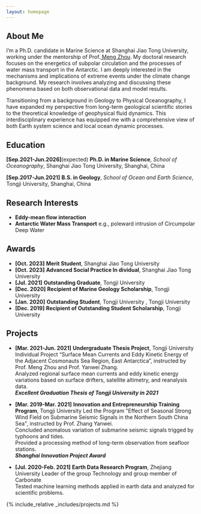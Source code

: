 ```yaml
---
layout: homepage
---
```


## About Me
<!-- I'm a <a href="https://med.nyu.edu/departments-institutes/population-health/divisions-sections-centers/biostatistics/" target="_blank"> Statistics</a> Ph.D. candidate at <a href="https://www.nyu.edu/" target="_blank"> Shanghai Jiao Tong University</a>, -->
I’m a Ph.D. candidate in Marine Science at Shanghai Jiao Tong University, working under the mentorship of Prof.<a href="https://soo.sjtu.edu.cn/en/szjyry/3594.html" target="_blank"> Meng Zhou</a>. My doctoral research focuses on the energetics of subpolar circulation and the processes of water mass transport in the Antarctic. I am deeply interested in the mechanisms and implications of extreme events under the climate change background. My research involves analyzing and discussing these phenomena based on both observational data and model results.

Transitioning from a background in Geology to Physical Oceanography, I have expanded my perspective from long-term geological scientific stories to the theoretical knowledge of geophysical fluid dynamics. This interdisciplinary experience has equipped me with a comprehensive view of both Earth system science and local ocean dynamic processes.

## Education
**[Sep.2021-Jun.2026]**(expected)   **Ph.D. in Marine Science**, *School of Oceanography*, Shanghai Jiao Tong University, Shanghai, China
     
**[Sep.2017-Jun.2021]**   **B.S. in Geology**, *School of Ocean and Earth Science*, Tongji University, Shanghai, China


## Research Interests
- **Eddy-mean flow interaction** 
- **Antarctic Water Mass Transport** e.g., poleward intrusion of Circumpolar Deep Water  


## Awards
- **[Oct. 2023]** **Merit Student**, Shanghai Jiao Tong University
- **[Oct. 2023]** **Advanced Social Practice In dividual**, Shanghai Jiao Tong University
- **[Jul. 2021]** **Outstanding Graduate**, Tongji University
- **[Dec. 2020]** **Recipient of Marine Geology Scholarship**, Tongji University
- **[Jan. 2020]** **Outstanding Student**, Tongji University , Tongji University
- **[Dec. 2019]** **Recipient of Outstanding Student Scholarship**, Tongji University


## Projects
- **[Mar. 2021-Jun. 2021]** **Undergraduate Thesis Project**, Tongji University
 Individual Project “Surface Mean Currents and Eddy Kinetic Energy of the Adjacent Cosmonauts Sea Region, East Antarctica”, instructed by Prof. Meng Zhou and Prof. Yanwei Zhang.  
 Analyzed regional surface mean currents and eddy kinetic energy variations based on surface drifters, satellite altimetry, and reanalysis data.  
 ***Excellent Graduation Thesis of Tongji University in 2021***</a>

- **[Mar. 2019-Mar. 2021]** **Innovation and Entrepreneurship Training Program**, Tongji University
 Led the Program "Effect of Seasonal Strong Wind Field on Submarine Seismic Signals in the Northern South China Sea", instructed by Prof. Zhang Yanwei.  
 Concluded anomalous variation of submarine seismic signals trigged by typhoons and tides.  
 Provided a processing method of long-term observation from seafloor stations.  
 ***Shanghai Innovation Project Award***

- **[Jul. 2020-Feb. 2021]** **Earth Data Research Program**, Zhejiang University
Leader of the group Technology and group member of Carbonate  
Tested machine learning methods applied in earth data and analyzed for scientific problems.




<!-- {% include_relative _includes/publications.md %} -->

{% include_relative _includes/projects.md %}




<!-- {% include_relative _includes/services.md %} -->



